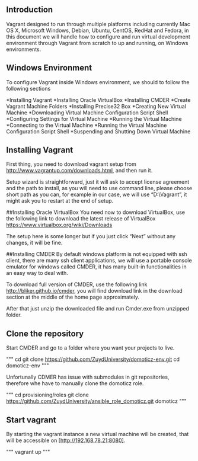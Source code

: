 ## Introduction
Vagrant designed to run through multiple platforms including currently Mac OS X, Microsoft Windows, Debian, Ubuntu, CentOS, RedHat and Fedora, in this document we will handle how to configure and run virtual development environment through Vagrant from scratch to up and running, on Windows environments.

## Windows Environment
To configure Vagrant inside Windows environment, we should to follow the following sections

*Installing Vagrant
*Installing Oracle VirtualBox
*Installing CMDER
*Create Vagrant Machine Folders
*Installing Precise32 Box
*Creating New Virtual Machine
*Downloading Virtual Machine Configuration Script Shell
*Configuring Settings for Virtual Machine
*Running the Virtual Machine
*Connecting to the Virtual Machine
*Running the Virtual Machine Configuration Script Shell
*Suspending and Shutting Down Virtual Machine

## Installing Vagrant
First thing, you need to download vagrant setup from http://www.vagrantup.com/downloads.html, and then run it.

Setup wizard is straightforward, just it will ask to accept license agreement and the path to install, as you will need to use command line, please choose short path as you can, for example in our case, we will use “D:\Vagrant”, it might ask you to restart at the end of setup.

##Installing Oracle VirtualBox
You need now to download VirtualBox, use the following link to download the latest release of VirtualBox https://www.virtualbox.org/wiki/Downloads

The setup here is some longer but if you just click “Next” without any changes, it will be fine.

##Installing CMDER
By default windows platform is not equipped with ssh client, there are many ssh client applications, we will use a portable console emulator for windows called CMDER, it has many built-in functionalities in an easy way to deal with.

To download full version of CMDER, use the following link http://bliker.github.io/cmder, you will find download link in the download section at the middle of the home page approximately.

After that just unzip the downloaded file and run Cmder.exe from unzipped folder.

## Clone the repository
Start CMDER and go to a folder where you want your projects to live.

"""
cd <project folder>
git clone https://github.com/ZuydUniversity/domoticz-env.git
cd domoticz-env
"""

Unfortunally CDMER has issue with submodules in git repositories, therefore whe have to manually clone the domoticz role.

"""
cd provisioning/roles
git clone https://github.com/ZuydUniversity/ansible_role_domoticz.git domoticz
"""

## Start vagrant
By starting the vagrant instance a new virtual machine will be created, that will be accessible on [http://192.168.78.21:8080].

"""
vagrant up
"""
